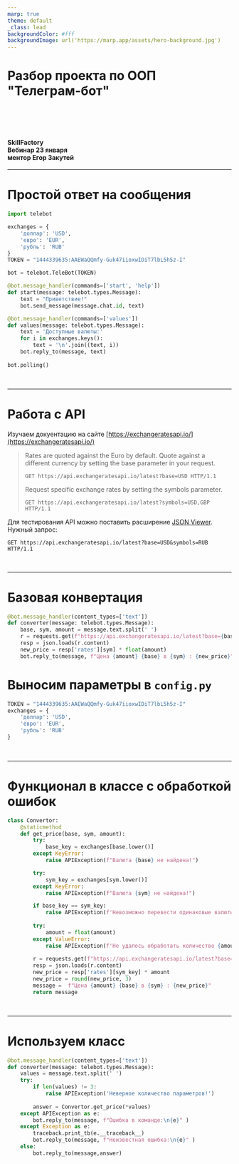 ```yaml
---
marp: true
theme: default
_class: lead
backgroundColor: #fff
backgroundImage: url('https://marp.app/assets/hero-background.jpg')
---
```


# **Разбор проекта по ООП "Телеграм-бот"**

<br>
<br>
<br>

#### SkillFactory <br> Вебинар 23 января  <br> ментор Егор Закутей

---

# Простой ответ на сообщения

```python
import telebot

exchanges = {
    'доллар': 'USD',
    'евро': 'EUR',
    'рубль': 'RUB'
}
TOKEN = "1444339635:AAEWaQQmfy-Guk47iioxwIDiT7lbL5h5z-I"

bot = telebot.TeleBot(TOKEN)

@bot.message_handler(commands=['start', 'help'])
def start(message: telebot.types.Message):
    text = "Приветствие!"
    bot.send_message(message.chat.id, text)

@bot.message_handler(commands=['values'])
def values(message: telebot.types.Message):
    text = 'Доступные валюты:'
    for i in exchanges.keys():
        text = '\n'.join((text, i))
    bot.reply_to(message, text)
    
bot.polling()
```

<br>

<!-- _footer: "**Полный код в файле [01_simple.py](https://github.com/EgorZak21/egorzak21.github.io/blob/master/presentations/03_telebot/code/01_simple.py)**" -->

---

# Работа с API
Изучаем докуентацию на сайте [https://exchangeratesapi.io/](https://exchangeratesapi.io/)
> Rates are quoted against the Euro by default. Quote against a different currency by setting the base parameter in your request.
> ```http
> GET https://api.exchangeratesapi.io/latest?base=USD HTTP/1.1
> ```
> Request specific exchange rates by setting the symbols parameter.
> ```http
> GET https://api.exchangeratesapi.io/latest?symbols=USD,GBP HTTP/1.1
> ```
Для тестирования API можно поставить расширение [JSON Viewer](https://chrome.google.com/webstore/detail/json-viewer/gbmdgpbipfallnflgajpaliibnhdgobh?hl=ru). Нужный запрос: 
```http
GET https://api.exchangeratesapi.io/latest?base=USD&symbols=RUB HTTP/1.1
```

<br>

<!-- _footer: "**Полный код в файле [03_api.py](https://github.com/EgorZak21/egorzak21.github.io/blob/master/presentations/03_telebot/code/03_api.py)**" -->

---

# Базовая конвертация

```python
@bot.message_handler(content_types=['text'])
def converter(message: telebot.types.Message):
    base, sym, amount = message.text.split(' ')
    r = requests.get(f"https://api.exchangeratesapi.io/latest?base={base}&symbols={sym}")
    resp = json.loads(r.content)
    new_price = resp['rates'][sym] * float(amount)
    bot.reply_to(message, f"Цена {amount} {base} в {sym} : {new_price}")
```
# Выносим параметры в `config.py`

```python
TOKEN = "1444339635:AAEWaQQmfy-Guk47iioxwIDiT7lbL5h5z-I"
exchanges = {
    'доллар': 'USD',
    'евро': 'EUR',
    'рубль': 'RUB'
}
```

<br>

<!-- _footer: "**Полный код в файле [02_baseline.py](https://github.com/EgorZak21/egorzak21.github.io/blob/master/presentations/03_telebot/code/02_baseline.py)**" -->

---

# Функционал в классе с обработкой ошибок

```python
class Convertor:
    @staticmethod
    def get_price(base, sym, amount):
        try:
            base_key = exchanges[base.lower()]
        except KeyError:
            raise APIException(f"Валюта {base} не найдена!")

        try:
            sym_key = exchanges[sym.lower()]
        except KeyError:
            raise APIException(f"Валюта {sym} не найдена!")

        if base_key == sym_key:
            raise APIException(f'Невозможно перевести одинаковые валюты {base}!')
        
        try:
            amount = float(amount)
        except ValueError:
            raise APIException(f'Не удалось обработать количество {amount}!')
        
        r = requests.get(f"https://api.exchangeratesapi.io/latest?base={base_key}&symbols={sym_key}")
        resp = json.loads(r.content)
        new_price = resp['rates'][sym_key] * amount
        new_price = round(new_price, 3)
        message =  f"Цена {amount} {base} в {sym} : {new_price}"
        return message
```

<br>

<!-- _footer: "**Полный код в файле [extensions.py](https://github.com/EgorZak21/egorzak21.github.io/blob/master/presentations/03_telebot/code/extensions.py)**" -->

---

# Используем класс

```python
@bot.message_handler(content_types=['text'])
def converter(message: telebot.types.Message):
    values = message.text.split(' ')
    try:
        if len(values) != 3:
            raise APIException('Неверное количество параметров!')
        
        answer = Convertor.get_price(*values)
    except APIException as e:
        bot.reply_to(message, f"Ошибка в команде:\n{e}" )
    except Exception as e:
        traceback.print_tb(e.__traceback__)
        bot.reply_to(message, f"Неизвестная ошибка:\n{e}" )
    else:
        bot.reply_to(message,answer)
```

<!-- _footer: "**Полный код в файле [04_main.py ](https://github.com/EgorZak21/egorzak21.github.io/blob/master/presentations/03_telebot/code/04_main.py)**" -->